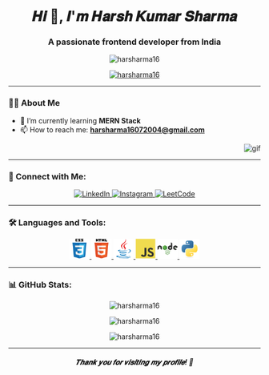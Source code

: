 <h1 align="center">𝑯𝒊 👋, 𝑰'𝒎 𝑯𝒂𝒓𝒔𝒉 𝑲𝒖𝒎𝒂𝒓 𝑺𝒉𝒂𝒓𝒎𝒂</h1>
<h3 align="center">A passionate frontend developer from India</h3>

<p align="center">
  <img src="https://komarev.com/ghpvc/?username=harsharma16&label=Profile%20views&color=0e75b6&style=flat" alt="harsharma16" />
</p>

<p align="center">
  <a href="https://github.com/ryo-ma/github-profile-trophy">
    <img src="https://github-profile-trophy.vercel.app/?username=harsharma16" alt="harsharma16" />
  </a>
</p>

---

### 👨‍💻 About Me
- 🌱 I’m currently learning **MERN Stack**
- 📫 How to reach me: **[harsharma16072004@gmail.com](mailto:harsharma16072004@gmail.com)**

<p align="right">
  <img height="200" src="https://i.imgflip.com/65efzo.gif" alt="gif"/>
</p>

---

### 🔗 Connect with Me:
<p align="center">
  <a href="https://linkedin.com/in/harsh-kumar-sharma-87a85024b/" target="blank">
    <img src="https://raw.githubusercontent.com/rahuldkjain/github-profile-readme-generator/master/src/images/icons/Social/linked-in-alt.svg" alt="LinkedIn" height="30" width="40" />
  </a>
  <a href="https://instagram.com/harsharma_16" target="blank">
    <img src="https://raw.githubusercontent.com/rahuldkjain/github-profile-readme-generator/master/src/images/icons/Social/instagram.svg" alt="Instagram" height="30" width="40" />
  </a>
  <a href="https://www.leetcode.com/harsharma_200" target="blank">
    <img src="https://raw.githubusercontent.com/rahuldkjain/github-profile-readme-generator/master/src/images/icons/Social/leet-code.svg" alt="LeetCode" height="30" width="40" />
  </a>
</p>

---

### 🛠️ Languages and Tools:
<p align="center">
  <a href="https://www.w3schools.com/css/" target="_blank" rel="noreferrer">
    <img src="https://raw.githubusercontent.com/devicons/devicon/master/icons/css3/css3-original-wordmark.svg" alt="CSS3" width="40" height="40" />
  </a>
  <a href="https://www.w3.org/html/" target="_blank" rel="noreferrer">
    <img src="https://raw.githubusercontent.com/devicons/devicon/master/icons/html5/html5-original-wordmark.svg" alt="HTML5" width="40" height="40" />
  </a>
  <a href="https://www.java.com" target="_blank" rel="noreferrer">
    <img src="https://raw.githubusercontent.com/devicons/devicon/master/icons/java/java-original.svg" alt="Java" width="40" height="40" />
  </a>
  <a href="https://developer.mozilla.org/en-US/docs/Web/JavaScript" target="_blank" rel="noreferrer">
    <img src="https://raw.githubusercontent.com/devicons/devicon/master/icons/javascript/javascript-original.svg" alt="JavaScript" width="40" height="40" />
  </a>
  <a href="https://nodejs.org" target="_blank" rel="noreferrer">
    <img src="https://raw.githubusercontent.com/devicons/devicon/master/icons/nodejs/nodejs-original-wordmark.svg" alt="Node.js" width="40" height="40" />
  </a>
  <a href="https://www.python.org" target="_blank" rel="noreferrer">
    <img src="https://raw.githubusercontent.com/devicons/devicon/master/icons/python/python-original.svg" alt="Python" width="40" height="40" />
  </a>
</p>

---

### 📊 GitHub Stats:
<p align="center">
  <img src="https://github-readme-stats.vercel.app/api/top-langs?username=harsharma16&show_icons=true&locale=en&layout=compact" alt="harsharma16" />
</p>

<p align="center">
  <img src="https://github-readme-stats.vercel.app/api?username=harsharma16&show_icons=true&locale=en" alt="harsharma16" />
</p>

<p align="center">
  <img src="https://github-readme-streak-stats.herokuapp.com/?user=harsharma16&theme=dark" alt="harsharma16" />
</p>

---

<h5 align="center">𝑻𝒉𝒂𝒏𝒌 𝒚𝒐𝒖 𝒇𝒐𝒓 𝒗𝒊𝒔𝒊𝒕𝒊𝒏𝒈 𝒎𝒚 𝒑𝒓𝒐𝒇𝒊𝒍𝒆! 🙌</h5>
